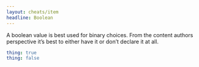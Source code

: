 ```yaml
---
layout: cheats/item
headline: Boolean
---
```


A boolean value is best used for binary choices. From the content authors perspective it’s best to either have it or don’t declare it at all.

```yaml
thing: true
thing: false
```
